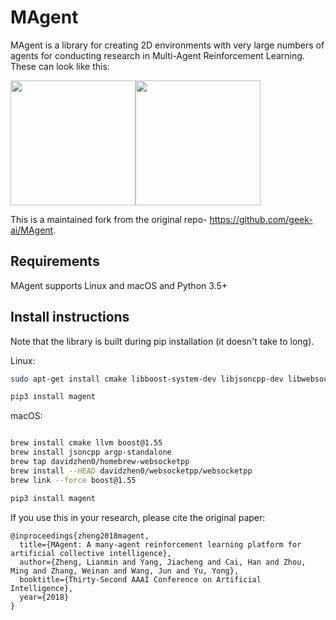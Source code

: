 # MAgent

MAgent is a library for creating 2D environments with very large numbers of agents for conducting research in Multi-Agent Reinforcement Learning. These can look like this:

<img src="https://kipsora.github.io/resources/magent-graph-1.gif" width="200"><img src="https://kipsora.github.io/resources/magent-graph-2.gif" width="200">

This is a maintained fork from the original repo- https://github.com/geek-ai/MAgent. 

## Requirements
MAgent supports Linux and macOS and Python 3.5+


## Install instructions
Note that the library is built during pip installation (it doesn't take to long).

Linux:

```bash
sudo apt-get install cmake libboost-system-dev libjsoncpp-dev libwebsocketpp-dev

pip3 install magent
```

macOS:

```bash

brew install cmake llvm boost@1.55
brew install jsoncpp argp-standalone
brew tap davidzhen0/homebrew-websocketpp
brew install --HEAD davidzhen0/websocketpp/websocketpp
brew link --force boost@1.55

pip3 install magent
```

If you use this in your research, please cite the original paper:

```
@inproceedings{zheng2018magent,
  title={MAgent: A many-agent reinforcement learning platform for artificial collective intelligence},
  author={Zheng, Lianmin and Yang, Jiacheng and Cai, Han and Zhou, Ming and Zhang, Weinan and Wang, Jun and Yu, Yong},
  booktitle={Thirty-Second AAAI Conference on Artificial Intelligence},
  year={2018}
}
```
